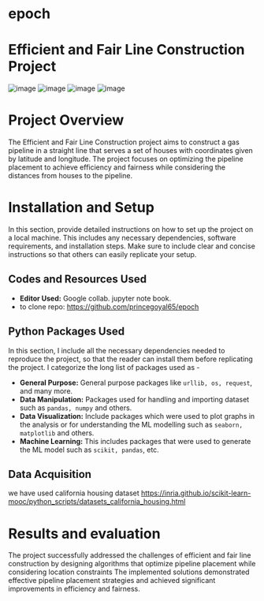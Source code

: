 # epoch

# Efficient and Fair Line Construction Project
![image](https://github.com/princegoyal65/epoch/assets/78958474/e47954d2-cac7-4573-bad6-69d66bd1e667)
![image](https://github.com/princegoyal65/epoch/assets/78958474/9618c563-8cc8-41dc-bead-1112d4988d68)
![image](https://github.com/princegoyal65/epoch/assets/78958474/83b9747e-c636-4924-8ceb-993d66744fd1)
![image](https://github.com/princegoyal65/epoch/assets/78958474/2bed35be-d6de-4228-b4f9-41c6d241f69c)



 

# Project Overview

The Efficient and Fair Line Construction project aims to construct a gas pipeline in a straight line that serves a set of 
houses with coordinates given by latitude and longitude. The project focuses on optimizing the pipeline placement to 
achieve efficiency and fairness while considering the distances from houses to the pipeline.


# Installation and Setup

In this section, provide detailed instructions on how to set up the project on a local machine. This includes any necessary dependencies, software requirements, and installation steps. Make sure to include clear and concise instructions so that others can easily replicate your setup.

## Codes and Resources Used

- **Editor Used:**  Google collab. jupyter note book.
-  to clone repo: https://github.com/princegoyal65/epoch

## Python Packages Used
In this section, I include all the necessary dependencies needed to reproduce the project, so that the reader can install them before replicating the project. I categorize the long list of packages used as - 
- **General Purpose:** General purpose packages like `urllib, os, request`, and many more.
- **Data Manipulation:** Packages used for handling and importing dataset such as `pandas, numpy` and others.
- **Data Visualization:** Include packages which were used to plot graphs in the analysis or for understanding the ML modelling such as `seaborn, matplotlib` and others.
- **Machine Learning:** This includes packages that were used to generate the ML model such as `scikit, pandas`, etc.


## Data Acquisition
we have used california housing dataset
https://inria.github.io/scikit-learn-mooc/python_scripts/datasets_california_housing.html


# Results and evaluation
The project successfully addressed the challenges of efficient and fair line construction by designing algorithms that 
optimize pipeline placement while considering location constraints The implemented solutions demonstrated 
effective pipeline placement strategies and achieved significant improvements in efficiency and fairness.



